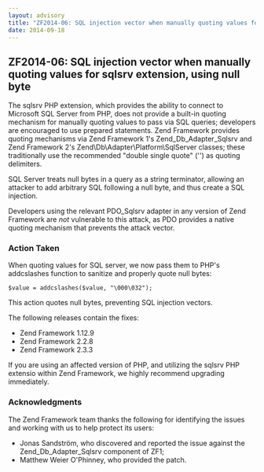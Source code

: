 ```yaml
---
layout: advisory
title: "ZF2014-06: SQL injection vector when manually quoting values for sqlsrv extension, using null byte"
date: 2014-09-18
---
```


ZF2014-06: SQL injection vector when manually quoting values for sqlsrv extension, using null byte
--------------------------------------------------------------------------------------------------

 The sqlsrv PHP extension, which provides the ability to connect to Microsoft SQL Server from PHP, does not provide a built-in quoting mechanism for manually quoting values to pass via SQL queries; developers are encouraged to use prepared statements. Zend Framework provides quoting mechanisms via Zend Framework 1's Zend\_Db\_Adapter\_Sqlsrv and Zend Framework 2's Zend\\Db\\Adapter\\Platform\\SqlServer classes; these traditionally use the recommended "double single quote" ('') as quoting delimiters.

 SQL Server treats null bytes in a query as a string terminator, allowing an attacker to add arbitrary SQL following a null byte, and thus create a SQL injection.

 Developers using the relevant PDO\_Sqlsrv adapter in any version of Zend Framework are _not_ vulnerable to this attack, as PDO provides a native quoting mechanism that prevents the attack vector.

### Action Taken

 When quoting values for SQL server, we now pass them to PHP's addcslashes function to sanitize and properly quote null bytes:

    $value = addcslashes($value, "\000\032");


This action quotes null bytes, preventing SQL injection vectors.

The following releases contain the fixes:

- Zend Framework 1.12.9
- Zend Framework 2.2.8
- Zend Framework 2.3.3

 If you are using an affected version of PHP, and utilizing the sqlsrv PHP extensio within Zend Framework, we highly recommend upgrading immediately.

### Acknowledgments

 The Zend Framework team thanks the following for identifying the issues and working with us to help protect its users:

- Jonas Sandström, who discovered and reported the issue against the Zend\_Db\_Adapter\_Sqlsrv component of ZF1;
- Matthew Weier O'Phinney, who provided the patch.
